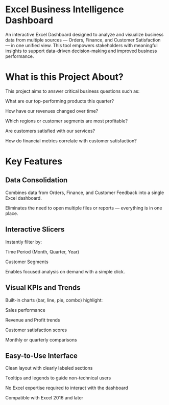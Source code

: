 # Excel Business Intelligence Dashboard
An interactive Excel Dashboard designed to analyze and visualize business data from multiple sources — Orders, Finance, and Customer Satisfaction — in one unified view. This tool empowers stakeholders with meaningful insights to support data-driven decision-making and improved business performance.

# What is this Project About?
This project aims to answer critical business questions such as:

What are our top-performing products this quarter?

How have our revenues changed over time?

Which regions or customer segments are most profitable?

Are customers satisfied with our services?

How do financial metrics correlate with customer satisfaction?

# Key Features
## Data Consolidation
Combines data from Orders, Finance, and Customer Feedback into a single Excel dashboard.

Eliminates the need to open multiple files or reports — everything is in one place.

## Interactive Slicers
Instantly filter by:

Time Period (Month, Quarter, Year)

Customer Segments

Enables focused analysis on demand with a simple click.

## Visual KPIs and Trends
Built-in charts (bar, line, pie, combo) highlight:

Sales performance

Revenue and Profit trends

Customer satisfaction scores

Monthly or quarterly comparisons

## Easy-to-Use Interface
Clean layout with clearly labeled sections

Tooltips and legends to guide non-technical users

No Excel expertise required to interact with the dashboard


Compatible with Excel 2016 and later


